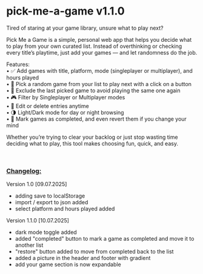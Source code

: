 # pick-me-a-game v1.1.0

Tired of staring at your game library, unsure what to play next?

Pick Me a Game is a simple, personal web app that helps you decide what to play from your own curated list. Instead of overthinking or checking every title’s playtime, just add your games — and let randomness do the job.

Features: <br>
•	✅ Add games with title, platform, mode (singleplayer or multiplayer), and hours played <br>
•	🎲 Pick a random game from your list to play next with a click on a button <br>
•	🔁 Exclude the last picked game to avoid playing the same one again <br>
•	🎮 Filter by Singleplayer or Multiplayer modes <br>
•	📝 Edit or delete entries anytime <br>
•	🌗 Light/Dark mode for day or night browsing <br>
•	🏁 Mark games as completed, and even revert them if you change your mind <br>

Whether you’re trying to clear your backlog or just stop wasting time deciding what to play, this tool makes choosing fun, quick, and easy.

<br>

<b><u><h3>Changelog:</h3></u></b>

Version 1.0
[09.07.2025]
- adding save to localStorage
- import / export to json added
- select platform and hours played added

Version 1.1.0
[10.07.2025]
- dark mode toggle added
- added "completed" button to mark a game as completed and move it to another list
- "restore" button added to move from completed back to the list
- added a picture in the header and footer with gradient
- add your game section is now expandable
